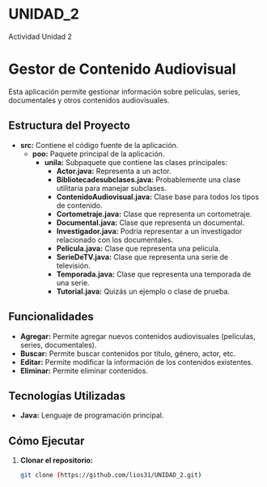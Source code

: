 # UNIDAD_2
Actividad Unidad 2
# Gestor de Contenido Audiovisual

Esta aplicación permite gestionar información sobre películas, series, documentales y otros contenidos audiovisuales.

## Estructura del Proyecto

* **src:** Contiene el código fuente de la aplicación.
  * **poo:** Paquete principal de la aplicación.
    * **unila:** Subpaquete que contiene las clases principales:
      * **Actor.java:** Representa a un actor.
      * **Bibliotecadesubclases.java:** Probablemente una clase utilitaria para manejar subclases.
      * **ContenidoAudiovisual.java:** Clase base para todos los tipos de contenido.
      * **Cortometraje.java:** Clase que representa un cortometraje.
      * **Documental.java:** Clase que representa un documental.
      * **Investigador.java:** Podría representar a un investigador relacionado con los documentales.
      * **Pelicula.java:** Clase que representa una película.
      * **SerieDeTV.java:** Clase que representa una serie de televisión.
      * **Temporada.java:** Clase que representa una temporada de una serie.
      * **Tutorial.java:** Quizás un ejemplo o clase de prueba.

## Funcionalidades

* **Agregar:** Permite agregar nuevos contenidos audiovisuales (películas, series, documentales).
* **Buscar:** Permite buscar contenidos por título, género, actor, etc.
* **Editar:** Permite modificar la información de los contenidos existentes.
* **Eliminar:** Permite eliminar contenidos.

## Tecnologías Utilizadas

* **Java:** Lenguaje de programación principal.


## Cómo Ejecutar

1. **Clonar el repositorio:**
   ```bash
   git clone (https://github.com/lios31/UNIDAD_2.git)



   
